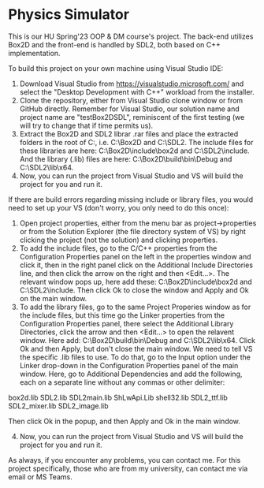# Physics Simulator
This is our HU Spring'23 OOP & DM course's project. The back-end utilizes Box2D and the front-end is handled by SDL2, both based on C++ implementation.

To build this project on your own machine using Visual Studio IDE:
1. Download Visual Studio from https://visualstudio.microsoft.com/ and select the "Desktop Development with C++" workload from the installer.
2. Clone the repository, either from Visual Studio clone window or from GitHub directly. Remember for Visual Studio, our solution name and project name are "testBox2DSDL", reminiscent of the first testing (we will try to change that if time permits us).
3. Extract the Box2D and SDL2 librar .rar files and place the extracted folders in the root of C:\, i.e. C:\Box2D and C:\SDL2. The include files for these libraries are here: C:\Box2D\include\box2d and C:\SDL2\include. And the library (.lib) files are here: C:\Box2D\build\bin\Debug and C:\SDL2\lib\x64.
4. Now, you can run the project from Visual Studio and VS will build the project for you and run it.

If there are build errors regarding missing include or library files, you would need to set up your VS (don't worry, you only need to do this once):
1. Open project properties, either from the menu bar as project->properties or from the Solution Explorer (the file directory system of VS) by right clicking the project (not the solution) and clicking properties.
2. To add the include files, go to the C/C++ properties from the Configuration Properties panel on the left in the properties window and click it, then in the right panel click on the Additional Include Directories line, and then click the arrow on the right and then <Edit...>. The relevant window pops up, here add these: C:\Box2D\include\box2d and C:\SDL2\include. Then click Ok to close the window and Apply and Ok on the main window.
3. To add the library files, go to the same Project Properies window as for the include files, but this time go the Linker properties from the Configuration Properties panel, there select the Additional Library Directories, click the arrow and then <Edit...> to open the relavent window. Here add: C:\Box2D\build\bin\Debug and C:\SDL2\lib\x64. Click Ok and then Apply, but don't close the main window. We need to tell VS the specific .lib files to use. To do that, go to the Input option under the Linker drop-down in the Configuration Properties panel of the main window. Here, go to Additional Dependencies and add the following, each on a separate line without any commas or other delimiter:

box2d.lib
SDL2.lib
SDL2main.lib
ShLwApi.Lib
shell32.lib
SDL2_ttf.lib
SDL2_mixer.lib
SDL2_image.lib

Then click Ok in the popup, and then Apply and Ok in the main window.

4. Now, you can run the project from Visual Studio and VS will build the project for you and run it.


As always, if you encounter any problems, you can contact me. For this project specifically, those who are from my university, can contact me via email or MS Teams.
